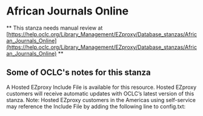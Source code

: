 # African Journals Online
** This stanza needs manual review at [https://help.oclc.org/Library_Management/EZproxy/Database_stanzas/African_Journals_Online](https://help.oclc.org/Library_Management/EZproxy/Database_stanzas/African_Journals_Online) **

## Some of OCLC's notes for this stanza

A Hosted EZproxy Include File is available for this resource. Hosted EZproxy customers will receive automatic updates with OCLC&rsquo;s latest version of this stanza. Note: Hosted EZproxy customers in the Americas using self-service may reference the Include File by adding the following line to config.txt:

&nbsp;
